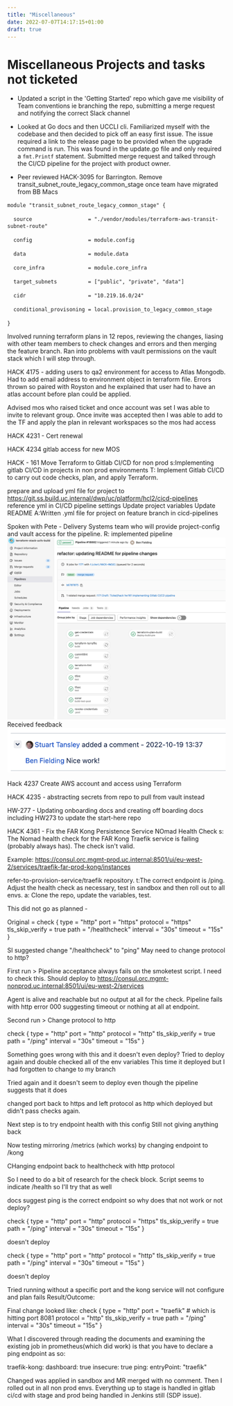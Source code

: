 ```yaml
---
title: "Miscellaneous"
date: 2022-07-07T14:17:15+01:00
draft: true
---
```


# Miscellaneous Projects and tasks not ticketed

* Updated a script in the 'Getting Started' repo which gave me visibility of Team conventions ie branching the repo, submitting a merge request and notifying the correct Slack channel

* Looked at Go docs and then UCCLI cli. Familiarized myself with the codebase and then decided to pick off an easy first issue. The issue required a link to the release page to be provided when the upgrade command is run. This was found in the update.go file and only required a `fmt.Printf` statement. Submitted merge request and talked through the CI/CD pipeline for the project with product owner.

* Peer reviewed HACK-3095 for Barrington. Remove transit_subnet_route_legacy_common_stage once team have migrated from BB Macs

```
module "transit_subnet_route_legacy_common_stage" {

  source                  = "./vendor/modules/terraform-aws-transit-subnet-route"

  config                  = module.config

  data                    = module.data

  core_infra              = module.core_infra

  target_subnets          = ["public", "private", "data"]

  cidr                    = "10.219.16.0/24"

  conditional_provisoning = local.provision_to_legacy_common_stage

}
```

Involved running terraform plans in 12 repos, reviewing the changes, liasing with other team members to check changes and errors and then merging the feature branch. Ran into problems with vault permissions on the vault stack which I will step through.

HACK 4175 - adding users to qa2 environment for access to Atlas Mongodb. Had to add email address to environment object in terraform file. Errors thrown so paired with Royston and he explained that user had to have an atlas account before plan could be applied.

Advised mos who raised ticket and once account was set I was able to invite to relevant group. Once invite was accepted then I was able to add to the TF and apply the plan in relevant workspaces so the mos had access

HACK 4231 - Cert renewal

HACK 4234 gitlab access for new MOS

HACK - 161 Move Terraform to Gitlab CI/CD for non prod
s:Implementing gitlab CI/CD in projects in non prod environments
T: Implement Gitlab CI/CD to carry out code checks, plan, and apply Terraform.

prepare and upload yml file for project to https://git.ss.build.uc.internal/dwp/uc/platform/hcl2/cicd-pipelines
reference yml in CI/CD pipeline settings
Update project variables
Update README
A:Written .yml file for project on feature branch in cicd-pipelines

Spoken with Pete - Delivery Systems team who will provide project-config and vault access for the pipeline.
R: implemented pipeline
![pipeline](pipeline.png)
Received feedback
![feedback](feedback.png)

Hack 4237 Create AWS account and access using Terraform

HACK 4235 - abstracting secrets from repo to pull from vault instead

HW-277 - Updating onboarding docs and creating off boarding docs including HW273 to update the start-here repo

HACK 4361 - Fix the FAR Kong Persistence Service NOmad Health Check
s: The Nomad health check for the FAR Kong Traefik service is failing (probably always has). The check isn't valid. 

Example: https://consul.orc.mgmt-prod.uc.internal:8501/ui/eu-west-2/services/traefik-far-prod-kong/instances

refer-to-provision-service/traefik repository.
t:The correct endpoint is /ping. Adjust the health check as necessary, test in sandbox and then roll out to all envs.
a: Clone the repo, update the variables, test.

This did not go as planned -

Original =
check {
        type     = "http"
        port     = "https"
        protocol = "https"
        tls_skip_verify = true
        path     = "/healthcheck"
        interval = "30s"
        timeout  = "15s"
      }

SI suggested change "/healthcheck" to "ping"
May need to change protocol to http?

First run >
Pipeline acceptance always fails on the smoketest script. I need to check this.
Should deploy to <https://consul.orc.mgmt-nonprod.uc.internal:8501/ui/eu-west-2/services>

Agent is alive and reachable but no output at all for the check. Pipeline fails with http error 000 suggesting timeout or nothing at all at endpoint.

Second run >
Change protocol to http

check {
        type     = "http"
        port     = "http"
        protocol = "http"
        tls_skip_verify = true
        path     = "/ping"
        interval = "30s"
        timeout  = "15s"
      }

Something goes wrong with this and it doesn't even deploy?
Tried to deploy again and double checked all of the env variables
This time it deployed but I had forgotten to change to my branch

Tried again and it doesn't seem to deploy even though the pipeline suggests that it does

changed port back to https and left protocol as http which deployed but didn't pass checks again.

Next step is to try endpoint health with this config
Still not giving anything back

Now testing mirroring /metrics (which works) by changing endpoint to /kong

CHanging endpoint back to healthcheck with http protocol

So I need to do a bit of research for the check block. Script seems to indicate /health so I'll try that as well

docs suggest ping is the correct endpoint so why does that not work or not deploy?

check {
        type     = "http"
        port     = "http"
        protocol = "https"
        tls_skip_verify = true
        path     = "/ping"
        interval = "30s"
        timeout  = "15s"
      }

doesn't deploy

check {
        type     = "http"
        port     = "http"
        protocol = "http"
        tls_skip_verify = true
        path     = "/ping"
        interval = "30s"
        timeout  = "15s"
      }

doesn't deploy

Tried running without a specific port and the kong service will not configure and plan fails
Result/Outcome:

Final change looked like:
  check {
    type      = "http"
    port      = "traefik" # which is hitting port 8081
    protocol  = "http"
    tls_skip_verify   = true
    path      = "/ping"
    interval  = "30s"
    timeout   = "15s"
  }

What I discovered through reading the documents and examining the existing job in prometheus(which did work) is that you have to declare a ping endpoint as so:

  traefik-kong:
    dashboard: true
    insecure: true
  ping:
    entryPoint: "traefik"

Changed was applied in sandbox and MR merged with no comment. Then I rolled out in all non prod envs. Everything up to stage is handled in gitlab ci/cd with stage and prod being handled in Jenkins still (SDP issue).

